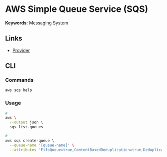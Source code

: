 # AWS Simple Queue Service (SQS)

**Keywords:** Messaging System

<!--
https://app.pluralsight.com/library/courses/message-queuing-amazon-sqs/table-of-contents
-->

## Links

- [Provider](https://registry.terraform.io/providers/hashicorp/aws/latest/docs/resources/sqs_queue)

## CLI

### Commands

```sh
aws sqs help
```

### Usage

```sh
#
aws \
  --output json \
  sqs list-queues

#
aws sqs create-queue \
  --queue-name '[queue-name]' \
  --attributes 'FifoQueue=true,ContentBasedDeduplication=true,DeduplicationScope=messageGroup,FifoThroughputLimit=perMessageGroupId'
```
